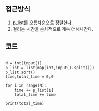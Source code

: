 ## 접근방식
1. p_list를 오름차순으로 정렬한다.
2. 걸리는 시간을 순차적으로 계속 더해나간다.


## 코드
<pre><code>
N = int(input())
p_list = list(map(int,input().split()))
p_list.sort()
time,total_time = 0,0

for i in range(N):
    time += p_list[i]
    total_time += time

print(total_time)
</code></pre>

